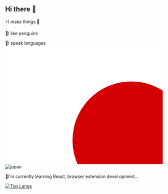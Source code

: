 ## Hi there 👋
⚡I make things  👻

🐧I like penguins  

💬I speak languages <svg viewBox="0 0 400 300" xmlns="http://www.w3.org/2000/svg" xmlns:xlink="http://www.w3.org/1999/xlink"><clipPath id="a"><path d="m-88 32h640v480h-640z"/></clipPath><g clip-path="url(#a)" fill-rule="evenodd" stroke-width="1pt" transform="translate(88 -32)"><path d="m-128 32h720v480h-720z" fill="#fff"/><circle cx="523.1" cy="344.1" fill="#d30000" r="194.9" transform="matrix(.76554 0 0 .76554 -168.4 8.6)"/></g></svg>![japan](https://github.com/user-attachments/assets/2e7583db-af02-41cd-9e07-040218e07a73)

🌱I’m currently learning React, browser extension devel
opment...  


[![Top Langs](https://github-readme-stats.vercel.app/api/top-langs/?username=bluolightning&hide=css,html&layout=compact&theme=tokyonight)](https://github.com/anuraghazra/github-readme-stats)


<!--
**bluolightning/bluolightning** is a ✨ _special_ ✨ repository because its `README.md` (this file) appears on your GitHub profile.

Here are some ideas to get you started:

- 🔭 I’m currently working on ...
- 🌱 I’m currently learning ...
- 👯 I’m looking to collaborate on ...
- 🤔 I’m looking for help with ...
- 💬 Ask me about ...
- 📫 How to reach me: ...
- 😄 Pronouns: ...
- ⚡ Fun fact: ...
-->
